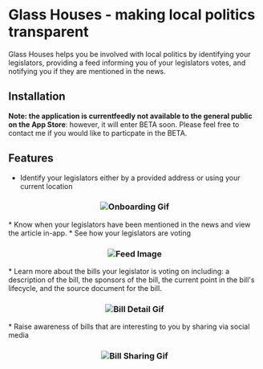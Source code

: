 # Glass Houses - making local politics transparent

Glass Houses helps you be involved with local politics by identifying your legislators, providing a feed informing you of your legislators votes, and notifying you if they are mentioned in the news.

Installation
------------
**Note: the application is currentfeedly not available to the general public on the App Store**: however, it will enter BETA soon. Please feel free to contact me if you would like to particpate in the BETA. 

Features
------------
* Identify your legislators either by a provided address or using your current location 
<h3 align="center">
  <img src="../screenShots/screenshots/onboarding.gif" alt="Onboarding Gif" />
</h3>
* Know when your legislators have been mentioned in the news and view the article in-app.
* See how your legislators are voting
<h3 align="center">
  <img src="../screenShots/screenshots/feed_small.jpg" alt="Feed Image" />
</h3>
* Learn more about the bills your legislator is voting on including: a description of the bill, the sponsors of the bill, the current point in the bill's lifecycle, and the source document for the bill.
<h3 align="center">
  <img src="../screenShots/screenshots/detail.gif" alt="Bill Detail Gif" />
</h3>
* Raise awareness of bills that are interesting to you by sharing via social media
<h3 align="center">
  <img src="../screenShots/screenshots/share.gif" alt="Bill Sharing Gif" />
</h3>
